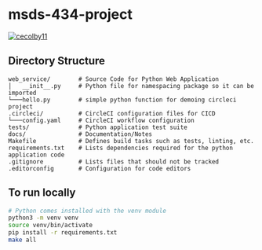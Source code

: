 # msds-434-project
[![cecolby11](https://circleci.com/gh/cecolby11/msds-434-project.svg?style=shield&circle-token=521d5ab299a5ba339ebaa449aa01b386bfd49585)](https://circleci.com/gh/cecolby11/msds-434-project)

## Directory Structure
```
web_service/        # Source Code for Python Web Application
│   __init__.py     # Python file for namespacing package so it can be imported
└───hello.py        # simple python function for demoing circleci project 
.circleci/          # CircleCI configuration files for CICD
└───config.yaml     # CircleCI workflow configuration 
tests/              # Python application test suite 
docs/               # Documentation/Notes
Makefile            # Defines build tasks such as tests, linting, etc. 
requirements.txt    # Lists dependencies required for the python application code
.gitignore          # Lists files that should not be tracked
.editorconfig       # Configuration for code editors
```

## To run locally 
```bash
# Python comes installed with the venv module 
python3 -m venv venv
source venv/bin/activate
pip install -r requirements.txt
make all
```
